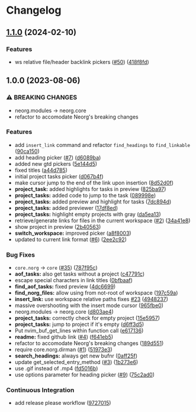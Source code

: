 # Changelog

## [1.1.0](https://github.com/nvim-neorg/neorg-telescope/compare/v1.0.0...v1.1.0) (2024-02-10)


### Features

* ws relative file/header backlink pickers ([#50](https://github.com/nvim-neorg/neorg-telescope/issues/50)) ([418f8fd](https://github.com/nvim-neorg/neorg-telescope/commit/418f8fd4bd7360d954613a2322b4eb2888ac3ad9))

## 1.0.0 (2023-08-06)


### ⚠ BREAKING CHANGES

* neorg.modules -> neorg.core
* refactor to accomodate Neorg's breaking changes

### Features

* add `insert_link` command and refactor `find_headings` to `find_linkable` ([90ca150](https://github.com/nvim-neorg/neorg-telescope/commit/90ca15086ab4bb9944df94cc434c0cc4a41aa270))
* add heading picker ([#7](https://github.com/nvim-neorg/neorg-telescope/issues/7)) ([d6089ba](https://github.com/nvim-neorg/neorg-telescope/commit/d6089ba3c1bc8a3c5ce854ce58c6cad42c8de60a))
* added new gtd pickers ([5e144d5](https://github.com/nvim-neorg/neorg-telescope/commit/5e144d51dc51a784ce65cc156b71a9aa602d037c))
* fixed titles ([a44d785](https://github.com/nvim-neorg/neorg-telescope/commit/a44d7852de6b3c78ca271f2189b80bd205b0674f))
* initial project tasks picker ([d067b4f](https://github.com/nvim-neorg/neorg-telescope/commit/d067b4f945464686443c73ea605ead92106dc39e))
* make cursor jump to the end of the link upon insertion ([8d52d0f](https://github.com/nvim-neorg/neorg-telescope/commit/8d52d0fdd391728fe764dd7a02cafa58c284390f))
* **project_task:** added highlights for tasks in preview ([825ba97](https://github.com/nvim-neorg/neorg-telescope/commit/825ba97fb25a33ccc9d5ddbba24005f90c854b1a))
* **project_tasks:** added code to jump to the task ([089998e](https://github.com/nvim-neorg/neorg-telescope/commit/089998ea06345c54d151faeca2183b5a77679880))
* **project_tasks:** added preview and highlight for tasks ([7dc894d](https://github.com/nvim-neorg/neorg-telescope/commit/7dc894dc58c307e3adf2a9c790d840bc946d5b27))
* **project_tasks:** added previewer ([17df8ed](https://github.com/nvim-neorg/neorg-telescope/commit/17df8ed02e8f7898ba7ca22c0142896463eda500))
* **project_tasks:** highlight empty projects with gray ([da5ea13](https://github.com/nvim-neorg/neorg-telescope/commit/da5ea1380d82865ab52e0888e638a10cadc3a371))
* retrieve/generate links for files in the current workspace  ([#2](https://github.com/nvim-neorg/neorg-telescope/issues/2)) ([34a41e8](https://github.com/nvim-neorg/neorg-telescope/commit/34a41e809c427d2d27724358ce40c3a413b99e34))
* show project in preview ([2b40563](https://github.com/nvim-neorg/neorg-telescope/commit/2b405636f8f50d6b839cd4dd39799706ce48780d))
* **switch_workspace:** improved picker ([a8f8003](https://github.com/nvim-neorg/neorg-telescope/commit/a8f8003e8887812c9aa26005c49c8f4c9e3695e5))
* updated to current link format ([#6](https://github.com/nvim-neorg/neorg-telescope/issues/6)) ([2ee2c92](https://github.com/nvim-neorg/neorg-telescope/commit/2ee2c928e2e8cb9eef00acc3ec8c0926d81067ee))


### Bug Fixes

* `core.norg` -&gt; `core` ([#35](https://github.com/nvim-neorg/neorg-telescope/issues/35)) ([787f95c](https://github.com/nvim-neorg/neorg-telescope/commit/787f95c527d4f3fe1c25600e92d939456967e944))
* **aof_tasks:** also get tasks without a project ([c47791c](https://github.com/nvim-neorg/neorg-telescope/commit/c47791c6d8a7817bad5455776d1642dd6302abc2))
* escape special characters in link titles ([0bfbaaf](https://github.com/nvim-neorg/neorg-telescope/commit/0bfbaaf223b8f820f6cb5bdc7a68a44a123a2eeb))
* **find_aof_tasks:** fixed preview ([4dc6699](https://github.com/nvim-neorg/neorg-telescope/commit/4dc66991c3244be99992e9ae6511a6265718f694))
* **find_norg_files:** allow using from not-root of workspace ([197c59a](https://github.com/nvim-neorg/neorg-telescope/commit/197c59a572e4423642b5c5fb727ecefadffe9000))
* **insert_link:** use workspace relative paths fixes [#23](https://github.com/nvim-neorg/neorg-telescope/issues/23) ([4948237](https://github.com/nvim-neorg/neorg-telescope/commit/4948237e593d0ebf5681daecd6d1a6f73130b58e))
* massive overshooting with the insert mode cursor ([965fbe0](https://github.com/nvim-neorg/neorg-telescope/commit/965fbe045ce1814628617325ad51c2698d1b787f))
* neorg.modules -&gt; neorg.core ([d803ae4](https://github.com/nvim-neorg/neorg-telescope/commit/d803ae41c40e3dfa2ac11a4956497436b101ce80))
* **project_tasks:** correctly check for empty project ([15e5957](https://github.com/nvim-neorg/neorg-telescope/commit/15e5957302dff88ceb6378e4c8ae4e70a9221262))
* **project_tasks:** jump to project if it's empty ([d6ff3d5](https://github.com/nvim-neorg/neorg-telescope/commit/d6ff3d5d8698bc417d45ff3bac045fe06cf1d32a))
* Put nvim_buf_get_lines within function call ([e617136](https://github.com/nvim-neorg/neorg-telescope/commit/e61713652020419412d3e1843aca273a0b845928))
* **readme:** fixed github link ([#4](https://github.com/nvim-neorg/neorg-telescope/issues/4)) ([f641eb5](https://github.com/nvim-neorg/neorg-telescope/commit/f641eb530b74cc9bc0e802d1ceca071ed7cada06))
* refactor to accomodate Neorg's breaking changes ([189d551](https://github.com/nvim-neorg/neorg-telescope/commit/189d55168e577945bf13771b63df97bb4bfeffe0))
* require core.norg.dirman ([#1](https://github.com/nvim-neorg/neorg-telescope/issues/1)) ([51973e3](https://github.com/nvim-neorg/neorg-telescope/commit/51973e313395c319365e52f7df76973822e3e773))
* **search_headings:** always get new bufnr ([0aff25f](https://github.com/nvim-neorg/neorg-telescope/commit/0aff25f4ead5d4dc6477dbfecc2de5baed68118d))
* update get_selected_entry_method ([#3](https://github.com/nvim-neorg/neorg-telescope/issues/3)) ([1b273e6](https://github.com/nvim-neorg/neorg-telescope/commit/1b273e6304e4f94a046a847936273be1c56b9cf6))
* use .gif instead of .mp4 ([fd5016b](https://github.com/nvim-neorg/neorg-telescope/commit/fd5016b2b2b9d0be0bbb089a6ef8e75d59460fd6))
* use options parameter for heading picker ([#9](https://github.com/nvim-neorg/neorg-telescope/issues/9)) ([75c2ad0](https://github.com/nvim-neorg/neorg-telescope/commit/75c2ad02d91c353069fdcb55418d4f6eb6aec74e))


### Continuous Integration

* add release please workflow ([9727015](https://github.com/nvim-neorg/neorg-telescope/commit/97270154cc3dd548faea25d4399e80e1efae0a3c))
